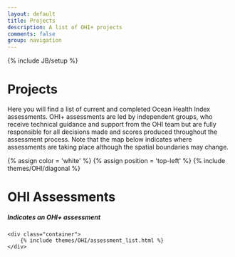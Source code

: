 ```yaml
---
layout: default
title: Projects
description: A list of OHI+ projects
comments: false
group: navigation
---
```

{% include JB/setup %}

<div class="stripe display primary-color">
	<h1>Projects</h1>
	<p>
		Here you will find a list of current and completed Ocean Health Index assessments. OHI+ assessments are led by independent groups, who receive technical guidance and support from the OHI team but are fully responsible for all decisions made and scores produced throughout the assessment process. Note that the map below indicates where assessments are taking place although the spatial boundaries may change.
	</p>
</div>

{% assign color = 'white' %}
{% assign position = 'top-left' %}
{% include themes/OHI/diagonal %}

<div class="container diagonal-top assessments">
	<hgroup class="inline">
		<h1>OHI Assessments</h1>
		<h5><i class="icon icon-med icon-right plus lnr lnr-plus-circle"></i> Indicates an OHI+ assessment</h5>
	</hgroup>
	
	<div class="container">
		{% include themes/OHI/assessment_list.html %}
	</div>
</div>